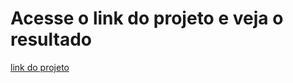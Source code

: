 # Acesse o link do projeto e veja o resultado

[link do projeto](https://mathzinxss.github.io/myWorks/myProjects/projetos/projeto/automobilismo/auto002/)
